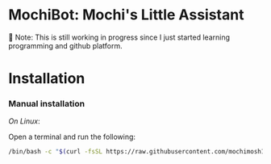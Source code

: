 # MochiBot: Mochi's Little Assistant 

📝 Note: This is still working in progress since I just started learning programming and github platform.

# **Installation**

### Manual installation

_On Linux_: 

Open a terminal and run the following:

```bash
/bin/bash -c "$(curl -fsSL https://raw.githubusercontent.com/mochimosh101/Bash/main/Menu.sh)"
```
